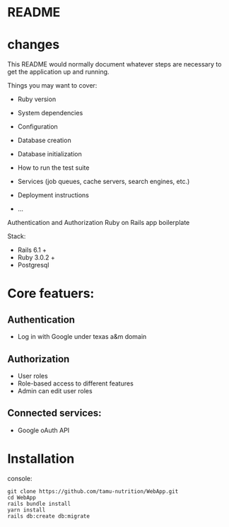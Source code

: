 # README

# changes

This README would normally document whatever steps are necessary to get the
application up and running.

Things you may want to cover:

* Ruby version

* System dependencies

* Configuration

* Database creation

* Database initialization

* How to run the test suite

* Services (job queues, cache servers, search engines, etc.)

* Deployment instructions

* ...

Authentication and Authorization Ruby on Rails app boilerplate 

Stack:

* Rails 6.1 +
* Ruby 3.0.2 + 
* Postgresql

# Core featuers:

## Authentication

* Log in with Google under texas a&m domain

## Authorization

* User roles
* Role-based access to different features
* Admin can edit user roles

## Connected services:

* Google oAuth API

# Installation

console:
```
git clone https://github.com/tamu-nutrition/WebApp.git
cd WebApp
rails bundle install
yarn install
rails db:create db:migrate
```


```

